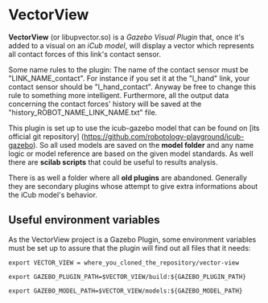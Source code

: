 # VectorView #

**VectorView** (or libupvector.so) is a *Gazebo Visual Plugin* that, once it's added to a visual on an *iCub model*, will display a vector which represents all contact forces of this link's contact sensor.

Some name rules to the plugin:
The name of the contact sensor must be "LINK_NAME_contact". For instance if you set it at the "l_hand" link, your contact sensor should be "l_hand_contact". Anyway be free to change this rule to something more intelligent. Furthermore, all the output data concerning the contact forces' history will be saved at the "history_ROBOT_NAME_LINK_NAME.txt" file.

This plugin is set up to use the icub-gazebo model that can be found on [its official git repository] (https://github.com/robotology-playground/icub-gazebo). So all used models are saved on the **model folder** and any name logic or model reference are based on the given model standards. As well there are **scilab scripts** that could be useful to results analysis.

There is as well a folder where all **old plugins** are abandoned. Generally they are secondary plugins whose attempt to give extra informations about the iCub model's behavior.

## Useful environment variables ##

As the VectorView project is a Gazebo Plugin, some environment variables must be set up to assure that the plugin will find out all files that it needs:

`export VECTOR_VIEW = where_you_cloned_the_repository/vector-view`

`export GAZEBO_PLUGIN_PATH=$VECTOR_VIEW/build:${GAZEBO_PLUGIN_PATH}`

`export GAZEBO_MODEL_PATH=$VECTOR_VIEW/models:${GAZEBO_MODEL_PATH}`
